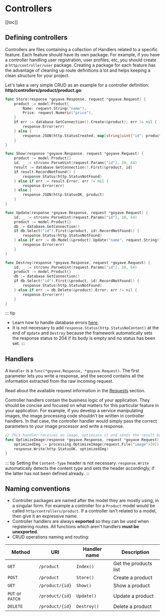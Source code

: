 # Controllers

[[toc]]

## Defining controllers

Controllers are files containing a collection of Handlers related to a specific feature. Each feature should have its own package. For example, if you have a controller handling user registration, user profiles, etc, you should create a `http/controller/user` package. Creating a package for each feature has the advantage of cleaning up route definitions a lot and helps keeping a clean structure for your project.

Let's take a very simple CRUD as an example for a controller definition:
**http/controllers/product/product.go**:
``` go
func Store(response *goyave.Response, request *goyave.Request) {
    product := model.Product{
        Name: request.String("name"),
        Price: request.Numeric("price"),
    }
    if err := database.GetConnection().Create(&product); err != nil {
        response.Error(err)
    } else {
        response.JSON(http.StatusCreated, map[string]uint{"id": product.ID})
    }
}

func Show(response *goyave.Response, request *goyave.Request) {
	product := model.Product{}
	id, _ := strconv.ParseUint(request.Params["id"], 10, 64)
	result := database.GetConnection().First(&product, id)
	if result.RecordNotFound() {
		response.Status(http.StatusNotFound)
	} else if err := result.Error; err != nil {
		response.Error(err)
	} else {
	    response.JSON(http.StatusOK, product)
	}
}

func Update(response *goyave.Response, request *goyave.Request) {
    id, _ := strconv.ParseUint(request.Params["id"], 10, 64)
    product := model.Product{}
    db := database.GetConnection()
    if db.Select("id").First(&product, id).RecordNotFound() {
        response.Status(http.StatusNotFound)
    } else if err := db.Model(&product).Update("name", request.String("name")).Error; err != nil {
	    response.Error(err)
    }
}

func Destroy(response *goyave.Response, request *goyave.Request) {
    id, _ := strconv.ParseUint(request.Params["id"], 10, 64)
    product := model.Product{}
    db := database.GetConnection()
    if db.Select("id").First(&product, id).RecordNotFound() {
        response.Status(http.StatusNotFound)
    } else if err := db.Delete(&product).Error; err != nil {
        response.Error(err)
    }
}
```

::: tip
- Learn how to handle database errors [here](https://gorm.io/docs/error_handling.html).
- It is not necessary to add `response.Status(http.StatusNoContent)` at the end of `Update` and `Destroy` because the framework automatically sets the response status to 204 if its body is empty and no status has been set.
:::

## Handlers

A `Handler` is a `func(*goyave.Response, *goyave.Request)`. The first parameter lets you write a response, and the second contains all the information extracted from the raw incoming request.

Read about the available request information in the [Requests](./requests.html) section.

Controller handlers contain the business logic of your application. They should be concise and focused on what matters for this particular feature in your application. For example, if you develop a service manipulating images, the image processing code shouldn't be written in controller handlers. In that case, the controller handler would simply pass the correct parameters to your image processor and write a response.

``` go
// This handler receives an image, optimizes it and sends the result back.
func OptimizeImage(response *goyave.Response, request *goyave.Request) {
    optimizedImg := processing.OptimizeImage(request.File("image")[0])
    response.Write(http.StatusOK, optimizedImg)
}
```
::: tip
Setting the `Content-Type` header is not necessary. `response.Write` automatically detects the content type and sets the header accordingly, if the latter has not been defined already.
:::

## Naming conventions

- Controller packages are named after the model they are mostly using, in a singular form. For example a controller for a `Product` model would be called `http/controllers/product`. If a controller isn't related to a model, then give it an expressive name.
- Controller handlers are always **exported** so they can be used when registering routes. All functions which aren't handlers **must be unexported**.
- CRUD operations naming and routing:

| Method           | URI                  | Handler name | Description                    |
|------------------|----------------------|--------------|--------------------------------|
| `GET`            | `/product`           | `Index()`    | Get the products list          |
| `POST`           | `/product`           | `Store()`    | Create a product               |
| `GET`            | `/product/{id}`      | `Show()`     | Show a product                 |
| `PUT` or `PATCH` | `/product/{id}`      | `Update()`   | Update a product               |
| `DELETE`         | `/product/{id}`      | `Destroy()`  | Delete a product               |
